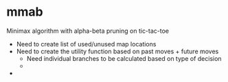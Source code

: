 mmab
====

Minimax algorithm with alpha-beta pruning on tic-tac-toe


+ Need to create list of used/unused map locations
+ Need to create the utility function based on past moves + future moves
	- Need individual branches to be calculated based on type of decision
	-	
+ 